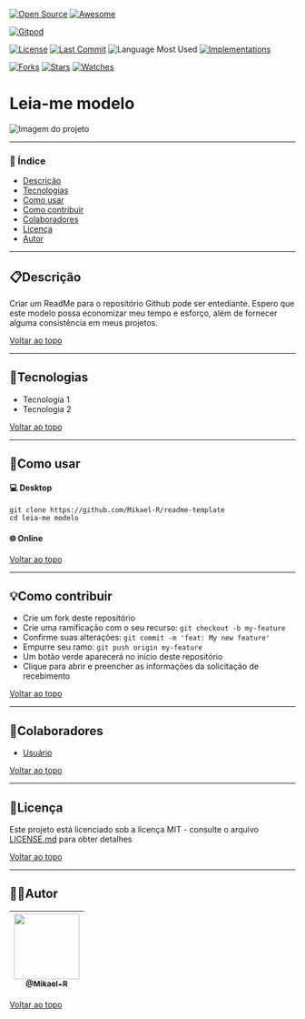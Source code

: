 [![Open Source](https://badges.frapsoft.com/os/v1/open-source.svg?v=103)](https://opensource.org/) [![Awesome](https://cdn.rawgit.com/sindresorhus/awesome/d7305f38d29fed78fa85652e3a63e154dd8e8829/media/badge.svg)](https://github.com/sindresorhus/awesome)

[![Gitpod](https://gitpod.io/button/open-in-gitpod.svg)](https://gitpod.io/#https://github.com/Mikael-R/readme-template)

[![License](https://img.shields.io/github/license/Mikael-R/readme-template)](LICENSE.md) [![Last Commit](https://img.shields.io/github/last-commit/Mikael-R/readme-template)](https://github.com/Mikael-R/readme-template/commits/) ![Language Most Used](https://img.shields.io/github/languages/top/Mikael-R/readme-template) [![Implementations](https://img.shields.io/badge/%F0%9F%92%A1-implementations-8C8E93.svg?style=flat)](https://github.com/Mikael-R/readme-template/issues)

[![Forks](https://img.shields.io/github/forks/Mikael-R/readme-template?style=social)](https://github.com/Mikael-R/readme-template/network/members) [![Stars](https://img.shields.io/github/stars/Mikael-R/readme-template?style=social)](https://github.com/Mikael-R/readme-template/stargazers) [![Watches](https://img.shields.io/github/watchers/Mikael-R/readme-template?style=social)](https://github.com/Mikael-R/readme-template/watchers)


# Leia-me modelo

![Imagem do projeto](project-image-url)

---

### 🔎 Índice

- [Descrição](#descrição)
- [Tecnologias](#tecnologias)
- [Como usar](#como-usar)
- [Como contribuir](#como-contribuir)
- [Colaboradores](#colaboradores)
- [Licença](#licença)
- [Autor](#autor)

---

## 📋Descrição

Criar um ReadMe para o repositório Github pode ser entediante. Espero que este modelo possa economizar meu tempo e esforço, além de fornecer alguma consistência em meus projetos.

[Voltar ao topo](#leia-me-modelo)

---

## 🚀Tecnologias

- Tecnologia 1
- Tecnologia 2

[Voltar ao topo](#leia-me-modelo)

---

## 🤔Como usar

#### 💻 Desktop
```
git clone https://github.com/Mikael-R/readme-template
cd leia-me modelo
```

#### 🌐 Online


[Voltar ao topo](#leia-me-modelo)

---

## 💡Como contribuir

- Crie um fork deste repositório
- Crie uma ramificação com o seu recurso: `git checkout -b my-feature`
- Confirme suas alterações: `git commit -m 'feat: My new feature'`
- Empurre seu ramo: `git push origin my-feature`
- Um botão verde aparecerá no início deste repositório
- Clique para abrir e preencher as informações da solicitação de recebimento

[Voltar ao topo](#leia-me-modelo)

---

## 🤝Colaboradores

- [Usuário](https://github.com/User)

[Voltar ao topo](#leia-me-modelo)

---

## 📜Licença

Este projeto está licenciado sob a licença MIT - consulte o arquivo [LICENSE.md](LICENSE.md) para obter detalhes

[Voltar ao topo](#leia-me-modelo)

---

## 👨‍💻Autor

| [<img src="https://user-images.githubusercontent.com/60241602/80879315-3b866a00-8c92-11ea-8ec7-2d722eb8e845.png" width=115><br><sub>@Mikael-R</sub>](https://github.com/Mikael-R) |
| :---: |

[Voltar ao topo](#leia-me-modelo)
